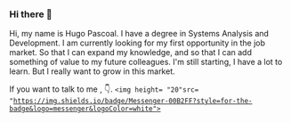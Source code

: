 ### Hi there 👋
Hi, my name is Hugo Pascoal. I have a degree in Systems Analysis and Development. I am currently looking for my first opportunity in the job market. So that I can expand my knowledge, and so that I can add something of value to my future colleagues. I'm still starting, I have a lot to learn. But I really want to grow in this market.

If you want to talk to me , 👇.
<code><img height= "20"src= "https://img.shields.io/badge/Messenger-00B2FF?style=for-the-badge&logo=messenger&logoColor=white"></code>
